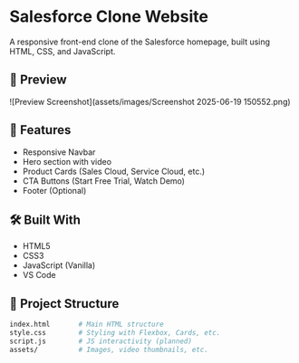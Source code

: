 # Salesforce Clone Website

A responsive front-end clone of the Salesforce homepage, built using HTML, CSS, and JavaScript.

## 📸 Preview

![Preview Screenshot](assets/images/Screenshot 2025-06-19 150552.png)

## 🚀 Features

- Responsive Navbar
- Hero section with video
- Product Cards (Sales Cloud, Service Cloud, etc.)
- CTA Buttons (Start Free Trial, Watch Demo)
- Footer (Optional)

## 🛠️ Built With

- HTML5
- CSS3
- JavaScript (Vanilla)
- VS Code

## 📂 Project Structure

```bash
index.html       # Main HTML structure
style.css        # Styling with Flexbox, Cards, etc.
script.js        # JS interactivity (planned)
assets/          # Images, video thumbnails, etc.
